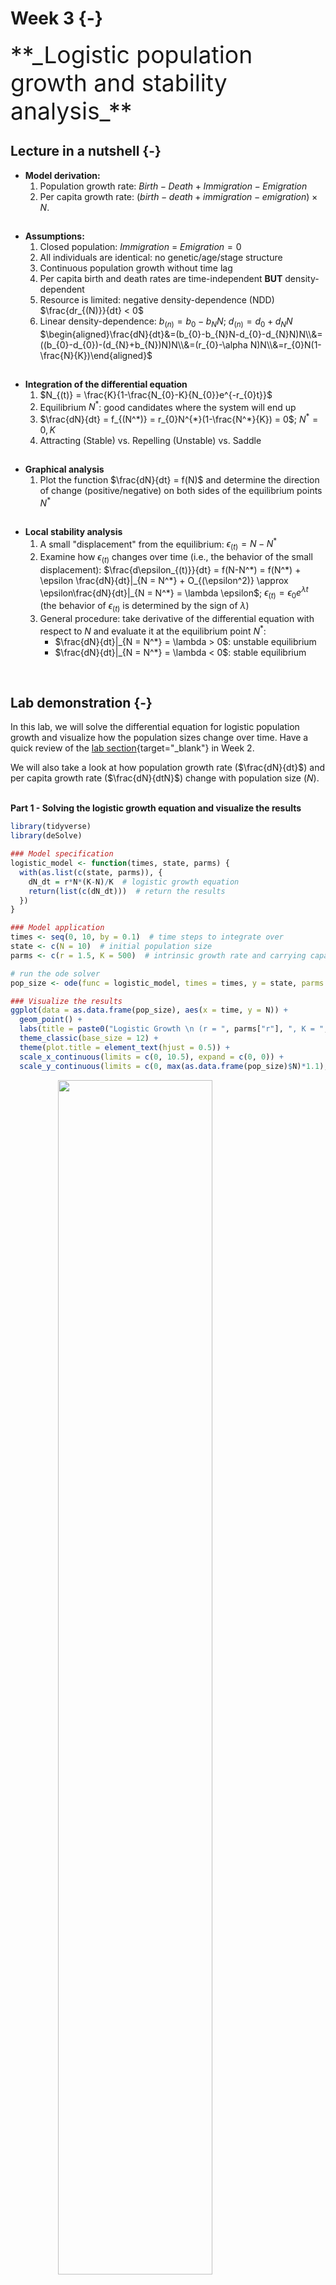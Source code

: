 

# Week 3 {-} 
<div style = "font-size: 28pt"> **_Logistic population growth and stability analysis_**</div>

## Lecture in a nutshell {-}

* **Model derivation:**
    1. Population growth rate: $Birth - Death + Immigration - Emigration$
    2. Per capita growth rate: $(birth - death + immigration - emigration)\times N$.

<div style="height:1px ;"><br></div>

* **Assumptions:**
    1. Closed population: $Immigration$ = $Emigration = 0$
    2. All individuals are identical: no genetic/age/stage structure
    3. Continuous population growth without time lag
    4. Per capita birth and death rates are time-independent **BUT** density-dependent
    5. Resource is limited: negative density-dependence (NDD) 
  $\frac{dr_{(N)}}{dt} < 0$
    6. Linear density-dependence: $b_{(n)} = b_{0}-b_{N}N$; $d_{(n)} = d_{0}+d_{N}N$
  $\begin{aligned}\frac{dN}{dt}&=(b_{0}-b_{N}N-d_{0}-d_{N}N)N\\&=((b_{0}-d_{0})-(d_{N}+b_{N})N)N\\&=(r_{0}-\alpha N)N\\&=r_{0}N(1-\frac{N}{K})\end{aligned}$

<div style="height:1px ;"><br></div>

* **Integration of the differential equation**
    1. $N_{(t)} = \frac{K}{1-\frac{N_{0}-K}{N_{0}}e^{-r_{0}t}}$
    2. Equilibrium $N^*$: good candidates where the system will end up
    3. $\frac{dN}{dt} = f_{(N^*)} = r_{0}N^{*}(1-\frac{N^*}{K}) = 0$; $N^* = 0, K$
    4. Attracting (Stable) vs. Repelling (Unstable) vs. Saddle 

<div style="height:1px ;"><br></div>

* **Graphical analysis**  
    1. Plot the function $\frac{dN}{dt} = f(N)$ and determine the direction of change (positive/negative) on both sides of the equilibrium points $N^*$

<div style="height:1px ;"><br></div>

* **Local stability analysis**
    1. A small "displacement" from the equilibrium: $\epsilon_{(t)} = N - N^*$
    2. Examine how $\epsilon_{(t)}$ changes over time (i.e., the behavior of the small displacement): $\frac{d\epsilon_{(t)}}{dt} = f(N-N^*) = f(N^*) + \epsilon \frac{dN}{dt}|_{N = N^*} + O_{(\epsilon^2)} \approx \epsilon\frac{dN}{dt}|_{N = N^*} = \lambda \epsilon$; $\epsilon_{(t)} = \epsilon_{0}e^{\lambda t}$\
  (the behavior of $\epsilon_{(t)}$ is determined by the sign of $\lambda$)
    3. General procedure: take derivative of the differential equation with respect to $N$ and evaluate it at the equilibrium point $N^*$: 
        - $\frac{dN}{dt}|_{N = N^*} = \lambda > 0$: unstable equilibrium
        - $\frac{dN}{dt}|_{N = N^*} = \lambda < 0$: stable equilibrium

<br>

## Lab demonstration {-}

In this lab, we will solve the differential equation for logistic population growth and visualize how the population sizes change over time. Have a quick review of the [lab section](https://genchanghsu.github.io/2021_Fall_Introduction_to_Theoretical_Ecology/week-2.html#lab-demonstration-1){target="_blank"} in Week 2.

We will also take a look at how population growth rate ($\frac{dN}{dt}$) and per capita growth rate ($\frac{dN}{dtN}$) change with population size ($N$). 
<br>
<br>

**Part 1 - Solving the logistic growth equation and visualize the results**


```r
library(tidyverse)
library(deSolve)

### Model specification
logistic_model <- function(times, state, parms) {
  with(as.list(c(state, parms)), {
    dN_dt = r*N*(K-N)/K  # logistic growth equation
    return(list(c(dN_dt)))  # return the results  
  })
}

### Model application
times <- seq(0, 10, by = 0.1)  # time steps to integrate over
state <- c(N = 10)  # initial population size
parms <- c(r = 1.5, K = 500)  # intrinsic growth rate and carrying capacity

# run the ode solver
pop_size <- ode(func = logistic_model, times = times, y = state, parms = parms)

### Visualize the results
ggplot(data = as.data.frame(pop_size), aes(x = time, y = N)) + 
  geom_point() + 
  labs(title = paste0("Logistic Growth \n (r = ", parms["r"], ", K = ", parms["K"], ")")) +
  theme_classic(base_size = 12) + 
  theme(plot.title = element_text(hjust = 0.5)) +
  scale_x_continuous(limits = c(0, 10.5), expand = c(0, 0)) +
  scale_y_continuous(limits = c(0, max(as.data.frame(pop_size)$N)*1.1), expand = c(0, 0))
```

<img src="03_Week_3_files/figure-html/unnamed-chunk-1-1.png" width="70%" style="display: block; margin: auto;" />
<br>

<style>
iframe {border: 0;}
</style>

Here is an interactive web app for the logistic growth model. Feel free to play around with the parameters/values and see how the population trajectories change. Please select a set of parameters of your choice and reproduce the output figure you see in this app.

<iframe src="https://genchanghsu0115.shinyapps.io/Logistic_mod_shinyapp/?showcase=0" width="800px" height="550px" data-external="1"></iframe>

<br>

**Part 2 - The relationship between population growth rate ($\frac{dN}{dt}$)/per capita growth rate ($\frac{dN}{dtN}$) and population size ($N$)**


```r
# parameters
r <- 1.5
K <- 500

# a vector of population sizes
N <- 0:600

# calculate the population growth rates and per capita growth rates
dN_dt <- r*N*(K-N)/K 
dN_dtN <- r*(K-N)/K

# organize into a dataframe
logistic_data <- data.frame(N, dN_dt, dN_dtN) %>%
  pivot_longer(cols = c(dN_dt, dN_dtN), 
               names_to = "vars", 
               values_to = "values")

# plot 
K_df <- data.frame(xend = c(500, 500),
                   yend = c(20, 0.1),
                   xstart = c(500, 500),
                   ystart = c(100, 0.5),
                   labels = c("italic(K)", "italic(K)"),
                   vars = c("dN_dt", "dN_dtN"))

ggplot(data = logistic_data, aes(x = N, y = values)) + 
  geom_line(size = 1.2) + 
  geom_point(x = 500, y = 0, size = 4, color = "blue") +
  geom_hline(yintercept = 0, linetype = "dashed", color = "red", size = 1.2) +
  labs(x = "N", y = "") +
  facet_wrap(~vars, 
             ncol = 2, 
             scales = "free_y",
             strip.position = "left", 
             labeller = as_labeller(c(dN_dt = "dN/dt", 
                                      dN_dtN = "dN/dtN"))) + 
  theme_bw(base_size = 12) +
  theme(strip.background = element_blank(),
        strip.placement = "outside",
        legend.position = "top",
        legend.title = element_blank()) + 
  scale_x_continuous(limits = c(0, 610), expand = c(0, 0)) + 
  geom_segment(data = K_df, 
               aes(x = xstart, y = ystart, xend = xend, yend = yend), 
               arrow = arrow(length = unit(0.03, "npc")), 
               size = 1.2,
               color = "blue") + 
  geom_text(data = K_df, 
            aes(x = xstart, y = ystart*1.2, label = labels),
            size = 5, 
            color = "blue",
            parse = T)
```

<img src="03_Week_3_files/figure-html/unnamed-chunk-3-1.png" width="95%" style="display: block; margin: auto;" />

<br>

## Additional readings {-}

[Logistic Growth](http://equation-of-the-month.blogspot.com/2012/01/logistic-growth.html){target="_blank"}

<br>

## Assignments {-}

[Population Growth with Allee Effects](./Assignments/Week3_Logistic Growth.pdf){target="_blank"}

<!-- [Suggested Solutions](./Assignments/Week3_Logistic Growth_with_Solutions.pdf){target="_blank"} -->








